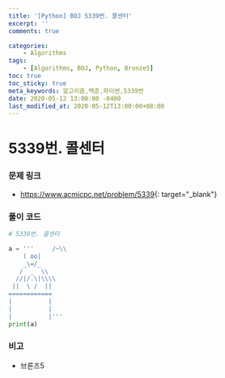 ```yaml
---
title: '[Python] BOJ 5339번. 콜센터'
excerpt: ''
comments: true

categories:
    - Algorithms
tags:
    - [Algorithms, BOJ, Python, Bronze5]
toc: true
toc_sticky: true
meta_keywords: 알고리즘,백준,파이썬,5339번
date: 2020-05-12 13:00:00 -0400
last_modified_at: 2020-05-12T13:00:00+08:00
---
```


# 5339번. 콜센터

### 문제 링크

-   <https://www.acmicpc.net/problem/5339>{: target="\_blank"}

### 풀이 코드

```python
# 5339번. 콜센터

a = '''     /~\\
    ( oo|
    _\=/_
   /  _  \\
  //|/.\|\\\\
 ||  \ /  ||
============
|          |
|          |
|          |'''
print(a)
```

### 비고

-   브론즈5
